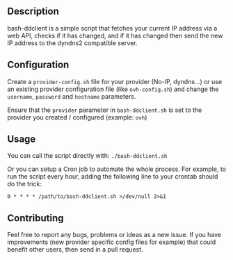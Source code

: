 ## Description

bash-ddclient is a simple script that fetches your current IP address via a web API, checks if it has changed, and if it has changed then send the new IP address to the dyndns2 compatible server.

## Configuration

Create a `provider-config.sh` file for your provider (No-IP, dyndns...) or use an existing provider configuration file (like `ovh-config.sh`) and change the `username`, `password` and `hostname` parameters.

Ensure that the `provider` parameter in `bash-ddclient.sh` is set to the provider you created / configured (example: `ovh`)

## Usage

You can call the script directly with: `./bash-ddclient.sh`

Or you can setup a Cron job to automate the whole process. For example, to run the script every hour, adding the following line to your crontab should do the trick:

`0 * * * * /path/to/bash-ddclient.sh >/dev/null 2>&1`

## Contributing

Feel free to report any bugs, problems or ideas as a new issue. If you have improvements (new provider specific config files for example) that could benefit other users, then send in a pull request.
